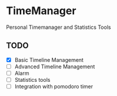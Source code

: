 # TimeManager

Personal Timemanager and Statistics Tools

## TODO

- [x] Basic Timeline Management
- [ ] Advanced Timeline Management
- [ ] Alarm
- [ ] Statistics tools
- [ ] Integration with pomodoro timer
